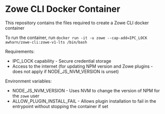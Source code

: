 # Zowe CLI Docker Container

This repository contains the files required to create a Zowe CLI docker container

To run the container, run `docker run -it -u zowe --cap-add=IPC_LOCK awharn/zowe-cli:zowe-v1-lts /bin/bash`

Requirements:

- IPC_LOCK capability - Secure credential storage
- Access to the internet (for updating NPM version and Zowe plugins - does not apply if NODE_JS_NVM_VERSION is unset)

Environment variables:

- NODE_JS_NVM_VERSION - Uses NVM to change the version of NPM for the `zowe` user
- ALLOW_PLUGIN_INSTALL_FAIL - Allows plugin installation to fail in the entrypoint without stopping the container if set